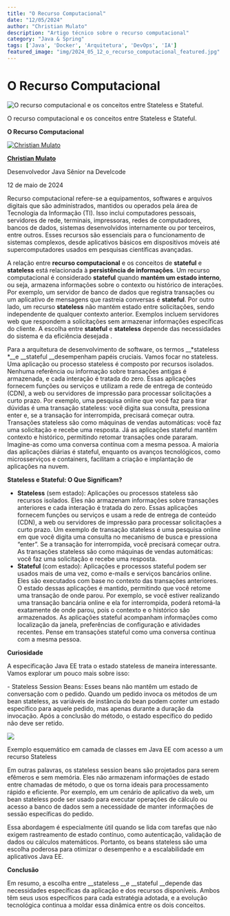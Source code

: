 ```yaml
---
title: "O Recurso Computacional"
date: "12/05/2024"
author: "Christian Mulato"
description: "Artigo técnico sobre o recurso computacional"
category: "Java & Spring"
tags: ['Java', 'Docker', 'Arquitetura', 'DevOps', 'IA']
featured_image: "img/2024_05_12_o_recurso_computacional_featured.jpg"
---
```


# O Recurso Computacional

![O recurso computacional e os conceitos entre Stateless e Stateful.](img/image_not_found.png)

O recurso computacional e os conceitos entre Stateless e Stateful\.

__O Recurso Computacional__

[![Christian Mulato](img/image_not_found.png)](https://www.linkedin.com/in/chmulato/)

__[Christian Mulato](https://www.linkedin.com/in/chmulato/)__

Desenvolvedor Java Sênior na Develcode

12 de maio de 2024

Recurso computacional refere\-se a equipamentos, softwares e arquivos digitais que são administrados, mantidos ou operados pela área de Tecnologia da Informação \(TI\)\. Isso inclui computadores pessoais, servidores de rede, terminais, impressoras, redes de computadores, bancos de dados, sistemas desenvolvidos internamente ou por terceiros, entre outros\. Esses recursos são essenciais para o funcionamento de sistemas complexos, desde aplicativos básicos em dispositivos móveis até supercomputadores usados em pesquisas científicas avançadas\.

A relação entre __recurso computacional__ e os conceitos de __stateful__ e __stateless__ está relacionada à __persistência de informações__\. Um recurso computacional é considerado __stateful__ quando __mantém um estado interno__, ou seja, armazena informações sobre o contexto ou histórico de interações\. Por exemplo, um servidor de banco de dados que registra transações ou um aplicativo de mensagens que rastreia conversas é __stateful__\. Por outro lado, um recurso __stateless__ não mantém estado entre solicitações, sendo independente de qualquer contexto anterior\. Exemplos incluem servidores web que respondem a solicitações sem armazenar informações específicas do cliente\. A escolha entre __stateful__ e __stateless__ depende das necessidades do sistema e da eficiência desejada \.

Para a arquitetura de desenvolvimento de software, os termos __*stateless *__e __stateful __desempenham papéis cruciais\. Vamos focar no stateless\. Uma aplicação ou processo stateless é composto por recursos isolados\. Nenhuma referência ou informação sobre transações antigas é armazenada, e cada interação é tratada do zero\. Essas aplicações fornecem funções ou serviços e utilizam a rede de entrega de conteúdo \(CDN\), a web ou servidores de impressão para processar solicitações a curto prazo\. Por exemplo, uma pesquisa online que você faz para tirar dúvidas é uma transação stateless: você digita sua consulta, pressiona enter e, se a transação for interrompida, precisará começar outra\. Transações stateless são como máquinas de vendas automáticas: você faz uma solicitação e recebe uma resposta\. Já as aplicações stateful mantêm contexto e histórico, permitindo retomar transações onde pararam\. Imagine\-as como uma conversa contínua com a mesma pessoa\. A maioria das aplicações diárias é stateful, enquanto os avanços tecnológicos, como microsserviços e containers, facilitam a criação e implantação de aplicações na nuvem\.

__Stateless e Stateful: O Que Significam?__

- __Stateless__ \(sem estado\): Aplicações ou processos stateless são recursos isolados\. Eles não armazenam informações sobre transações anteriores e cada interação é tratada do zero\. Essas aplicações fornecem funções ou serviços e usam a rede de entrega de conteúdo \(CDN\), a web ou servidores de impressão para processar solicitações a curto prazo\. Um exemplo de transação stateless é uma pesquisa online em que você digita uma consulta no mecanismo de busca e pressiona “enter”\. Se a transação for interrompida, você precisará começar outra\. As transações stateless são como máquinas de vendas automáticas: você faz uma solicitação e recebe uma resposta\.
- __Stateful__ \(com estado\): Aplicações e processos stateful podem ser usados mais de uma vez, como e\-mails e serviços bancários online\. Eles são executados com base no contexto das transações anteriores\. O estado dessas aplicações é mantido, permitindo que você retome uma transação de onde parou\. Por exemplo, se você estiver realizando uma transação bancária online e ela for interrompida, poderá retomá\-la exatamente de onde parou, pois o contexto e o histórico são armazenados\. As aplicações stateful acompanham informações como localização da janela, preferências de configuração e atividades recentes\. Pense em transações stateful como uma conversa contínua com a mesma pessoa\.

__Curiosidade__

A especificação Java EE trata o estado stateless de maneira interessante\. Vamos explorar um pouco mais sobre isso:

\- Stateless Session Beans: Esses beans não mantêm um estado de conversação com o pedido\. Quando um pedido invoca os métodos de um bean stateless, as variáveis de instância do bean podem conter um estado específico para aquele pedido, mas apenas durante a duração da invocação\. Após a conclusão do método, o estado específico do pedido não deve ser retido\.

![](img/image_not_found.png)

Exemplo esquemático em camada de classes em Java EE com acesso a um recurso Stateless

Em outras palavras, os stateless session beans são projetados para serem efêmeros e sem memória\. Eles não armazenam informações de estado entre chamadas de método, o que os torna ideais para processamento rápido e eficiente\. Por exemplo, em um cenário de aplicativo da web, um bean stateless pode ser usado para executar operações de cálculo ou acesso a banco de dados sem a necessidade de manter informações de sessão específicas do pedido\.

Essa abordagem é especialmente útil quando se lida com tarefas que não exigem rastreamento de estado contínuo, como autenticação, validação de dados ou cálculos matemáticos\. Portanto, os beans stateless são uma escolha poderosa para otimizar o desempenho e a escalabilidade em aplicativos Java EE\.

__Conclusão__

Em resumo, a escolha entre __stateless __e __stateful __depende das necessidades específicas da aplicação e dos recursos disponíveis\. Ambos têm seus usos específicos para cada estratégia adotada, e a evolução tecnológica continua a moldar essa dinâmica entre os dois conceitos\.

